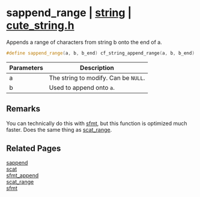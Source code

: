 # sappend_range | [string](https://github.com/RandyGaul/cute_framework/blob/master/docs/string_readme.md) | [cute_string.h](https://github.com/RandyGaul/cute_framework/blob/master/include/cute_string.h)

Appends a range of characters from string b onto the end of a.

```cpp
#define sappend_range(a, b, b_end) cf_string_append_range(a, b, b_end)
```

Parameters | Description
--- | ---
a | The string to modify. Can be `NULL`.
b | Used to append onto `a`.

## Remarks

You can technically do this with [sfmt](https://github.com/RandyGaul/cute_framework/blob/master/docs/string/sfmt.md), but this function is optimized much faster. Does the same thing as [scat_range](https://github.com/RandyGaul/cute_framework/blob/master/docs/string/scat_range.md).

## Related Pages

[sappend](https://github.com/RandyGaul/cute_framework/blob/master/docs/string/sappend.md)  
[scat](https://github.com/RandyGaul/cute_framework/blob/master/docs/string/scat.md)  
[sfmt_append](https://github.com/RandyGaul/cute_framework/blob/master/docs/string/sfmt_append.md)  
[scat_range](https://github.com/RandyGaul/cute_framework/blob/master/docs/string/scat_range.md)  
[sfmt](https://github.com/RandyGaul/cute_framework/blob/master/docs/string/sfmt.md)  
